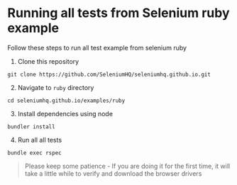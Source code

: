 # Running all tests from Selenium ruby example

Follow these steps to run all test example from selenium ruby

1. Clone this repository

```
git clone https://github.com/SeleniumHQ/seleniumhq.github.io.git
```

2. Navigate to `ruby` directory

```
cd seleniumhq.github.io/examples/ruby
```

3. Install dependencies using node

```
bundler install
```

4. Run all all tests

```
bundle exec rspec
```

> Please keep some patience - If you are doing it for the first time, it will take a little while to verify and download the browser drivers